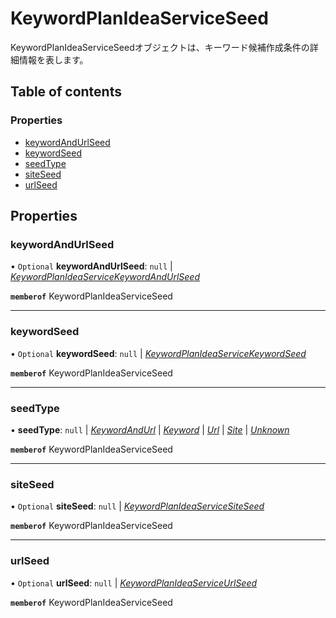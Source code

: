 # KeywordPlanIdeaServiceSeed


<div lang=\"ja\">KeywordPlanIdeaServiceSeedオブジェクトは、キーワード候補作成条件の詳細情報を表します。</div> 

## Table of contents

### Properties

- [keywordAndUrlSeed](keywordplanideaserviceseed.md#keywordandurlseed)
- [keywordSeed](keywordplanideaserviceseed.md#keywordseed)
- [seedType](keywordplanideaserviceseed.md#seedtype)
- [siteSeed](keywordplanideaserviceseed.md#siteseed)
- [urlSeed](keywordplanideaserviceseed.md#urlseed)

## Properties

### keywordAndUrlSeed

• `Optional` **keywordAndUrlSeed**: ``null`` \| [*KeywordPlanIdeaServiceKeywordAndUrlSeed*](keywordplanideaservicekeywordandurlseed.md)

**`memberof`** KeywordPlanIdeaServiceSeed

___

### keywordSeed

• `Optional` **keywordSeed**: ``null`` \| [*KeywordPlanIdeaServiceKeywordSeed*](keywordplanideaservicekeywordseed.md)

**`memberof`** KeywordPlanIdeaServiceSeed

___

### seedType

• **seedType**: ``null`` \| [*KeywordAndUrl*](./enums/keywordplanideaserviceseedtype.md#keywordandurl) \| [*Keyword*](./enums/keywordplanideaserviceseedtype.md#keyword) \| [*Url*](./enums/keywordplanideaserviceseedtype.md#url) \| [*Site*](./enums/keywordplanideaserviceseedtype.md#site) \| [*Unknown*](./enums/keywordplanideaserviceseedtype.md#unknown)

**`memberof`** KeywordPlanIdeaServiceSeed

___

### siteSeed

• `Optional` **siteSeed**: ``null`` \| [*KeywordPlanIdeaServiceSiteSeed*](keywordplanideaservicesiteseed.md)

**`memberof`** KeywordPlanIdeaServiceSeed

___

### urlSeed

• `Optional` **urlSeed**: ``null`` \| [*KeywordPlanIdeaServiceUrlSeed*](keywordplanideaserviceurlseed.md)

**`memberof`** KeywordPlanIdeaServiceSeed

